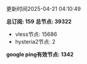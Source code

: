 更新时间2025-04-21 04:10:49

**总订阅: 159**
**总节点: 39322**
- vless节点: 15686
- hysteria2节点: 2

**google ping有效节点: 1342**
